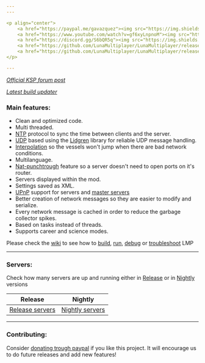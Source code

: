 ```yaml
---
---

<p align="center">
    <a href="https://paypal.me/gavazquez"><img src="https://img.shields.io/badge/paypal-donate-yellow.svg" alt="PayPal"/></a>
    <a href="https://www.youtube.com/watch?v=gf6xyLnpnoM"><img src="https://img.shields.io/badge/Youtube-Video-red.svg" alt="Youtube video"/></a>
    <a href="https://discord.gg/S6bQR5q"><img src="https://img.shields.io/discord/378456662392045571.svg" alt="Chat on discord"/></a>
    <a href="https://github.com/LunaMultiplayer/LunaMultiplayer/releases"><img src="https://img.shields.io/github/release/lunamultiplayer/lunamultiplayer.svg" alt="Latest release" /></a>
    <a href="https://github.com/LunaMultiplayer/LunaMultiplayer/releases"><img src="https://img.shields.io/github/downloads/lunamultiplayer/lunamultiplayer/total.svg" alt="Total downloads" /></a>
</p>

---
```


*[Official KSP forum post](https://forum.kerbalspaceprogram.com/index.php?/topic/168271-131-luna-multiplayer-lmp-alpha/)*

*[Latest build updater](https://github.com/LunaMultiplayer/LunaMultiplayerUpdater)*

### Main features:

- Clean and optimized code.
- Multi threaded.
- [NTP](https://en.wikipedia.org/wiki/Network_Time_Protocol) protocol to sync the time between clients and the server.
- [UDP](https://en.wikipedia.org/wiki/User_Datagram_Protocol) based using the [Lidgren](https://github.com/lidgren/lidgren-network-gen3) library for reliable UDP message handling.
- [Interpolation](http://www.gabrielgambetta.com/entity-interpolation.html) so the vessels won't jump when there are bad network conditions.
- Multilanguage.
- [Nat-punchtrough](https://github.com/LunaMultiplayer/LunaMultiplayer/wiki/Master-server) feature so a server doesn't need to open ports on it's router.
- Servers displayed within the mod.
- Settings saved as XML.
- [UPnP](https://en.wikipedia.org/wiki/Universal_Plug_and_Play) support for servers and [master servers](https://github.com/LunaMultiplayer/LunaMultiplayer/wiki/Master-server)
- Better creation of network messages so they are easier to modify and serialize.
- Every network message is cached in order to reduce the garbage collector spikes.
- Based on tasks instead of threads.
- Supports career and science modes.
<!--- - [QuickLZ](http://www.quicklz.com) for fast compression. --->
<!--- - Support for groups/companies inside career and science modes. --->

Please check the [wiki](https://github.com/LunaMultiplayer/LunaMultiplayer/wiki) to see how to [build](https://github.com/LunaMultiplayer/LunaMultiplayer/wiki/How-to-compile-LMP), [run](https://github.com/LunaMultiplayer/LunaMultiplayer/wiki/How-to-play-with-LMP.), [debug](https://github.com/LunaMultiplayer/LunaMultiplayer/wiki/Debugging-in-Visual-studio) or [troubleshoot](https://github.com/LunaMultiplayer/LunaMultiplayer/wiki/Troubleshooting) LMP

---
### Servers:

Check how many servers are up and running either in [Release](https://github.com/LunaMultiplayer/LunaMultiplayer/wiki/How-to-get-the-latest-version-of-LMP) or in [Nightly](https://github.com/LunaMultiplayer/LunaMultiplayer/wiki/How-to-get-nightly-builds) versions

| Release | Nightly
| ------------------------------------------------------  | ------------------------------------------------------- |
| [Release servers](http://dagger.ole32.com:8701) | [Nightly servers](http://dagger.ole32.com:8751) |

---

### Contributing:

Consider [donating trough paypal](https://paypal.me/gavazquez) if you like this project. 
It will encourage us to do future releases and add new features!
